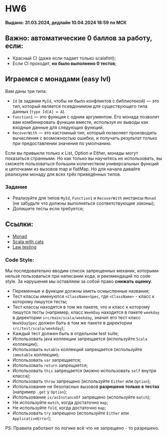 # HW6

**Выдано: 31.03.2024, дедлайн 10.04.2024 18:59 по МСК**

## Важно: автоматические 0 баллов за работу, если:

* Красный CI (даже если падает только scalafmt);
* Если CI проходит, **но было выполнено 0 тестов**;

## Играемся с монадами (easy lvl)

Вам даны три типа:

- `Id` (в задании `MyId`, чтобы не было конфликтов с библиотекой) — это тип, который является псевдонимом для
  существующего типа данных (`type Id[A] = A`).
- `Function1` — это функция с одним аргументом. Его монада позволит вам комбинировать функции вместе, используя их
  выводы как входные данные для следующих функций.
- `RecoverWith` — это кастомный тип, который позволяет производить вычисления с возможностью ошибки, и получать
  результат только при предоставлении значения по умолчанию.

Если вы привыкли только к List, Option и Either, монады могут показаться странными. Но как только вы научитесь их
использовать, вы сможете пользоваться большим количеством универсальных функций и цепочками из вызовов map и flatMap. Но
для начала давайте реализуем монаду для всех трёх приведённых типов.

### Задание

* Реализуйте для типов `MyId`, `Function1` и `RecoverWith` инстансы `Monad` (не забудьте что должны выполняться
  соответствующие _законы_);
* Допишите тесты если требуется;

## Ссылки:

* [Monad](https://typelevel.org/cats/typeclasses/monad.html)
* [Scala with cats](https://www.scalawithcats.com/dist/scala-with-cats.html)
* [Law testing](https://typelevel.org/cats/typeclasses/lawtesting.html)

### Code Style:

Мы последовательно вводим список запрещенных механик, которыми нельзя пользоваться при написании кода, и рекомендаций по
code style. За нарушения мы оставляем за собой право **снижать оценку**.

* Переменные и функции должны иметь осмысленные названия;
* Тест классы именуются `<ClassName>Spec`, где `<ClassName>` - класс к которому пишутся тесты;
* Тест классы находятся в том же пакете, что и класс к которому пишутся тесты (например, класс `WeekDay` находится в
  пакете `weekday` в директории `src/main/scala/weekday`, значит его тест класс `WeekDaySpec` должен быть в том же
  пакете в директории `src/test/scala/weekday`);
* Каждый тест должен быть в отдельном test suite;
* Использовать java коллекции запрещается (используйте `Scala` коллекции);
* Использовать `mutable` коллекций запрещается (используйте `immutable` коллекции);
* Использовать `var` запрещается;
* Использовать `return` запрещается;
* Использовать `this` запрещается (можно использовать `self` внутри класса);
* Использовать `throw` запрещено (используйте `Either` или `Option`);
* Использование не безопасных вызовов **разрешено только в тестах** (например `.get` у `Option`);
* Использование `is/asInstanceOf` запрещено (используйте `match`);
* Не используйте `match`, когда достаточно `map`;
* Не используйте `fold`, когда достаточно `map`;
* Использовать `try` запрещено (используйте `Either` или `ApplicativeError`);

PS: Правила работают по логике всё что не запрещено - то разрешено.